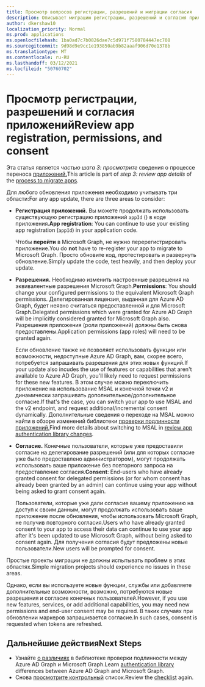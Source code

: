 ```yaml
---
title: Просмотр вопросов регистрации, разрешений и миграции согласия
description: Описывает миграцию регистрации, разрешений и согласия приложений из Azure Active Directory (Azure AD) в API Microsoft Graph.
author: dkershaw10
localization_priority: Normal
ms.prod: applications
ms.openlocfilehash: 1ba0ad7c7b0826dae7c5d971f7580784447ec708
ms.sourcegitcommit: 9d98d9e9cc1e193850ab9b82aaaf906d70e1378b
ms.translationtype: MT
ms.contentlocale: ru-RU
ms.lasthandoff: 03/12/2021
ms.locfileid: "50760702"
---
```

# <a name="review-app-registration-permissions-and-consent"></a><span data-ttu-id="81118-103">Просмотр регистрации, разрешений и согласия приложений</span><span class="sxs-lookup"><span data-stu-id="81118-103">Review app registration, permissions, and consent</span></span>

<span data-ttu-id="81118-104">Эта статья является *частью шага 3: просмотрите* сведения о процессе переноса [приложений.](migrate-azure-ad-graph-planning-checklist.md)</span><span class="sxs-lookup"><span data-stu-id="81118-104">This article is part of *step 3: review app details* of the [process to migrate apps](migrate-azure-ad-graph-planning-checklist.md).</span></span>

<span data-ttu-id="81118-105">Для любого обновления приложения необходимо учитывать три области:</span><span class="sxs-lookup"><span data-stu-id="81118-105">For any app update, there are three areas to consider:</span></span>

- <span data-ttu-id="81118-106">**Регистрация приложений.** Вы можете продолжать использовать существующую регистрацию приложений `appId` () в коде приложения.</span><span class="sxs-lookup"><span data-stu-id="81118-106">**App registration**: You can continue to use your existing app registration (`appId`) in your application code.</span></span>  

    <span data-ttu-id="81118-107">Чтобы **перейти** в Microsoft Graph, не нужно перерегистрировать приложение.</span><span class="sxs-lookup"><span data-stu-id="81118-107">You do **not** have to re-register your app to migrate to Microsoft Graph.</span></span> <span data-ttu-id="81118-108">Просто обновите код, протестировать и развернуть обновление.</span><span class="sxs-lookup"><span data-stu-id="81118-108">Simply update the code, test heavily, and then deploy your update.</span></span>  

- <span data-ttu-id="81118-109">**Разрешения.** Необходимо изменить настроенные разрешения на эквивалентные разрешения Microsoft Graph.</span><span class="sxs-lookup"><span data-stu-id="81118-109">**Permissions**: You should change your configured permissions to the equivalent Microsoft Graph permissions.</span></span> <span data-ttu-id="81118-110">Делегированная лицензия, выданная для Azure AD Graph, будет неявно считаться предоставленной и для Microsoft Graph.</span><span class="sxs-lookup"><span data-stu-id="81118-110">Delegated permissions which were granted for Azure AD Graph will be implicitly considered granted for Microsoft Graph also.</span></span> <span data-ttu-id="81118-111">Разрешения приложения (роли приложений) должны быть снова предоставлены.</span><span class="sxs-lookup"><span data-stu-id="81118-111">Application permissions (app roles) will need to be granted again.</span></span>

    <span data-ttu-id="81118-112">Если обновление также не позволяет использовать функции или возможности, недоступные Azure AD Graph, вам, скорее всего, потребуется запрашивать разрешения для этих новых функций.</span><span class="sxs-lookup"><span data-stu-id="81118-112">If your update also incudes the use of features or capabilities that aren't available to Azure AD Graph, you'll likely need to request permissions for these new features.</span></span> <span data-ttu-id="81118-113">В этом случае можно переключить приложение на использование MSAL и конечной точки v2 и динамически запрашивать дополнительное/дополнительное согласие.</span><span class="sxs-lookup"><span data-stu-id="81118-113">If that's the case, you can switch your app to use MSAL and the v2 endpoint, and request additional/incremental consent dynamically.</span></span> <span data-ttu-id="81118-114">Дополнительные сведения о переходе на MSAL можно найти в обзоре изменений библиотеки [проверки подлинности приложений.](./migrate-azure-ad-graph-authentication-library.md)</span><span class="sxs-lookup"><span data-stu-id="81118-114">Find more details about switching to MSAL in [review app authentication library changes](./migrate-azure-ad-graph-authentication-library.md).</span></span>

- <span data-ttu-id="81118-115">**Согласие.** Конечные пользователи, которые уже предоставили согласие на делегирование разрешений (или для которых согласие уже было предоставлено администратором), могут продолжать использовать ваше приложение без повторного запроса на предоставление согласия.</span><span class="sxs-lookup"><span data-stu-id="81118-115">**Consent**: End-users who have already granted consent for delegated permissions (or for whom consent has already been granted by an admin) can continue using your app without being asked to grant consent again.</span></span>

    <span data-ttu-id="81118-116">Пользователи, которые уже дали согласие вашему приложению на доступ к своим данным, могут продолжать использовать ваше приложение после обновления, чтобы использовать Microsoft Graph, не получив повторного согласия.</span><span class="sxs-lookup"><span data-stu-id="81118-116">Users who have already granted consent to your app to access their data can continue to use your app after it's been updated to use Microsoft Graph, without being asked to consent again.</span></span> <span data-ttu-id="81118-117">Для получения согласия будут предложены новые пользователи.</span><span class="sxs-lookup"><span data-stu-id="81118-117">New users will be prompted for consent.</span></span>

<span data-ttu-id="81118-118">Простые проекты миграции не должны испытывать проблем в этих областях.</span><span class="sxs-lookup"><span data-stu-id="81118-118">Simple migration projects should experience no issues in these areas.</span></span>

<span data-ttu-id="81118-119">Однако, если вы используете новые функции, службы или добавляете дополнительные возможности, возможно, потребуются новые разрешения и согласие конечных пользователей.</span><span class="sxs-lookup"><span data-stu-id="81118-119">However, if you use new features, services, or add additional capabilities, you may need new permissions and end-user consent may be required.</span></span>  <span data-ttu-id="81118-120">В таких случаях при обновлении маркеров запрашивается согласие.</span><span class="sxs-lookup"><span data-stu-id="81118-120">In such cases, consent is requested when tokens are refreshed.</span></span>

## <a name="next-steps"></a><span data-ttu-id="81118-121">Дальнейшие действия</span><span class="sxs-lookup"><span data-stu-id="81118-121">Next Steps</span></span>

- <span data-ttu-id="81118-122">Узнайте [о различиях](migrate-azure-ad-graph-authentication-library.md) в библиотеке проверки подлинности между Azure AD Graph и Microsoft Graph.</span><span class="sxs-lookup"><span data-stu-id="81118-122">Learn [authentication library](migrate-azure-ad-graph-authentication-library.md) differences between Azure AD Graph and Microsoft Graph.</span></span>
- <span data-ttu-id="81118-123">Снова [просмотрите контрольный](migrate-azure-ad-graph-planning-checklist.md) список.</span><span class="sxs-lookup"><span data-stu-id="81118-123">Review the [checklist](migrate-azure-ad-graph-planning-checklist.md) again.</span></span>
